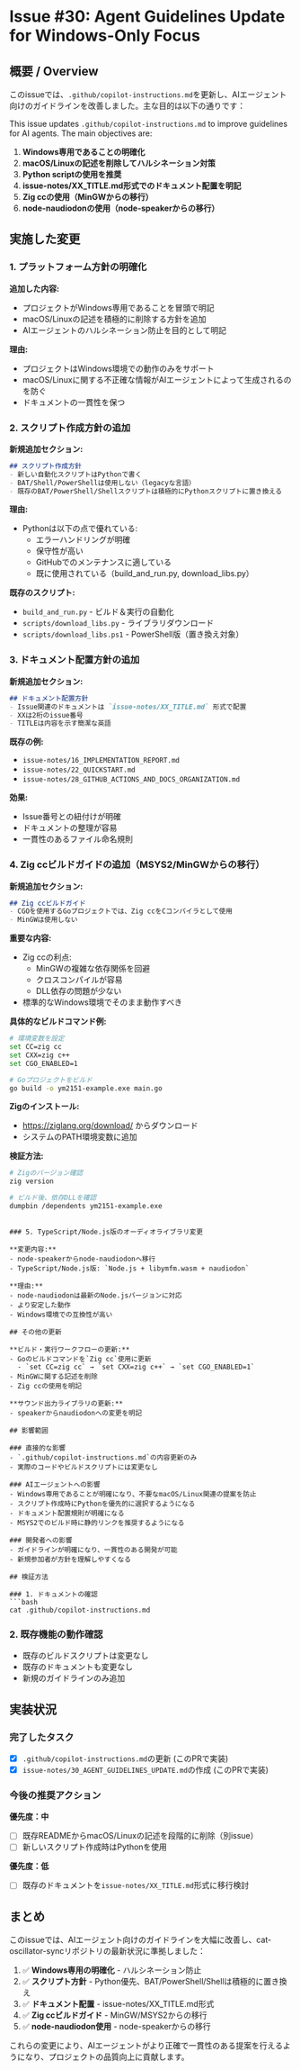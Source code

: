 # Issue #30: Agent Guidelines Update for Windows-Only Focus

## 概要 / Overview
このissueでは、`.github/copilot-instructions.md`を更新し、AIエージェント向けのガイドラインを改善しました。主な目的は以下の通りです：

This issue updates `.github/copilot-instructions.md` to improve guidelines for AI agents. The main objectives are:

1. **Windows専用であることの明確化**
2. **macOS/Linuxの記述を削除してハルシネーション対策**
3. **Python scriptの使用を推奨**
4. **issue-notes/XX_TITLE.md形式でのドキュメント配置を明記**
5. **Zig ccの使用（MinGWからの移行）**
6. **node-naudiodonの使用（node-speakerからの移行）**

## 実施した変更

### 1. プラットフォーム方針の明確化

**追加した内容:**
- プロジェクトがWindows専用であることを冒頭で明記
- macOS/Linuxの記述を積極的に削除する方針を追加
- AIエージェントのハルシネーション防止を目的として明記

**理由:**
- プロジェクトはWindows環境での動作のみをサポート
- macOS/Linuxに関する不正確な情報がAIエージェントによって生成されるのを防ぐ
- ドキュメントの一貫性を保つ

### 2. スクリプト作成方針の追加

**新規追加セクション:**
```markdown
## スクリプト作成方針
- 新しい自動化スクリプトはPythonで書く
- BAT/Shell/PowerShellは使用しない（legacyな言語）
- 既存のBAT/PowerShell/Shellスクリプトは積極的にPythonスクリプトに置き換える
```

**理由:**
- Pythonは以下の点で優れている:
  - エラーハンドリングが明確
  - 保守性が高い
  - GitHubでのメンテナンスに適している
  - 既に使用されている（build_and_run.py, download_libs.py）

**既存のスクリプト:**
- `build_and_run.py` - ビルド＆実行の自動化
- `scripts/download_libs.py` - ライブラリダウンロード
- `scripts/download_libs.ps1` - PowerShell版（置き換え対象）

### 3. ドキュメント配置方針の追加

**新規追加セクション:**
```markdown
## ドキュメント配置方針
- Issue関連のドキュメントは `issue-notes/XX_TITLE.md` 形式で配置
- XXは2桁のissue番号
- TITLEは内容を示す簡潔な英語
```

**既存の例:**
- `issue-notes/16_IMPLEMENTATION_REPORT.md`
- `issue-notes/22_QUICKSTART.md`
- `issue-notes/28_GITHUB_ACTIONS_AND_DOCS_ORGANIZATION.md`

**効果:**
- Issue番号との紐付けが明確
- ドキュメントの整理が容易
- 一貫性のあるファイル命名規則

### 4. Zig ccビルドガイドの追加（MSYS2/MinGWからの移行）

**新規追加セクション:**
```markdown
## Zig ccビルドガイド
- CGOを使用するGoプロジェクトでは、Zig ccをCコンパイラとして使用
- MinGWは使用しない
```

**重要な内容:**
- Zig ccの利点:
  - MinGWの複雑な依存関係を回避
  - クロスコンパイルが容易
  - DLL依存の問題が少ない
- 標準的なWindows環境でそのまま動作すべき

**具体的なビルドコマンド例:**
```bash
# 環境変数を設定
set CC=zig cc
set CXX=zig c++
set CGO_ENABLED=1

# Goプロジェクトをビルド
go build -o ym2151-example.exe main.go
```

**Zigのインストール:**
- https://ziglang.org/download/ からダウンロード
- システムのPATH環境変数に追加

**検証方法:**
```bash
# Zigのバージョン確認
zig version

# ビルド後、依存DLLを確認
dumpbin /dependents ym2151-example.exe
```
```

### 5. TypeScript/Node.js版のオーディオライブラリ変更

**変更内容:**
- node-speakerからnode-naudiodonへ移行
- TypeScript/Node.js版: `Node.js + libymfm.wasm + naudiodon`

**理由:**
- node-naudiodonは最新のNode.jsバージョンに対応
- より安定した動作
- Windows環境での互換性が高い

## その他の更新

**ビルド・実行ワークフローの更新:**
- Goのビルドコマンドを`Zig cc`使用に更新
  - `set CC=zig cc` → `set CXX=zig c++` → `set CGO_ENABLED=1`
- MinGWに関する記述を削除
- Zig ccの使用を明記

**サウンド出力ライブラリの更新:**
- speakerからnaudiodonへの変更を明記

## 影響範囲

### 直接的な影響
- `.github/copilot-instructions.md`の内容更新のみ
- 実際のコードやビルドスクリプトには変更なし

### AIエージェントへの影響
- Windows専用であることが明確になり、不要なmacOS/Linux関連の提案を防止
- スクリプト作成時にPythonを優先的に選択するようになる
- ドキュメント配置規則が明確になる
- MSYS2でのビルド時に静的リンクを推奨するようになる

### 開発者への影響
- ガイドラインが明確になり、一貫性のある開発が可能
- 新規参加者が方針を理解しやすくなる

## 検証方法

### 1. ドキュメントの確認
```bash
cat .github/copilot-instructions.md
```

### 2. 既存機能の動作確認
- 既存のビルドスクリプトは変更なし
- 既存のドキュメントも変更なし
- 新規のガイドラインのみ追加

## 実装状況

### 完了したタスク
- [x] `.github/copilot-instructions.md`の更新 (このPRで実装)
- [x] `issue-notes/30_AGENT_GUIDELINES_UPDATE.md`の作成 (このPRで実装)

### 今後の推奨アクション

**優先度：中**
- [ ] 既存READMEからmacOS/Linuxの記述を段階的に削除（別issue）
- [ ] 新しいスクリプト作成時はPythonを使用

**優先度：低**
- [ ] 既存のドキュメントを`issue-notes/XX_TITLE.md`形式に移行検討

## まとめ

このissueでは、AIエージェント向けのガイドラインを大幅に改善し、cat-oscillator-syncリポジトリの最新状況に準拠しました：

1. ✅ **Windows専用の明確化** - ハルシネーション防止
2. ✅ **スクリプト方針** - Python優先、BAT/PowerShell/Shellは積極的に置き換え
3. ✅ **ドキュメント配置** - issue-notes/XX_TITLE.md形式
4. ✅ **Zig ccビルドガイド** - MinGW/MSYS2からの移行
5. ✅ **node-naudiodon使用** - node-speakerからの移行

これらの変更により、AIエージェントがより正確で一貫性のある提案を行えるようになり、プロジェクトの品質向上に貢献します。
